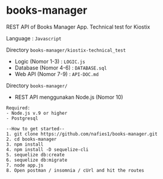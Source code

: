 # books-manager
REST API of Books Manager App. Technical test for Kiostix

Language : `Javascript`

Directory `books-manager/kiostix-technical_test`
- Logic (Nomor 1-3) : `LOGIC.js`
- Database (Nomor 4-6) : `DATABASE.sql`
- Web API (Nomor 7-9) : `API-DOC.md`

Directory `books-manager/`
- REST API menggunakan Node.js (Nomor 10)
```
Required:
- Node.js v.9 or higher
- Postgresql

--How to get started--
1. git clone https://github.com/nafies1/books-manager.git
2. cd books-manager
3. npm install
4. npm install -D sequelize-cli
5. sequelize db:create
6. sequelize db:migrate
7. node app.js
8. Open postman / insomnia / cUrl and hit the routes
```


  